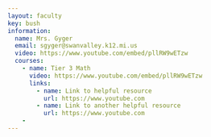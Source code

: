 ```yaml
---
layout: faculty
key: bush
information:
  name: Mrs. Gyger
  email: sgyger@swanvalley.k12.mi.us
  video: https://www.youtube.com/embed/pllRW9wETzw
  courses:
    - name: Tier 3 Math
      video: https://www.youtube.com/embed/pllRW9wETzw
      links:
        - name: Link to helpful resource
          url: https://www.youtube.com
        - name: Link to another helpful resource
          url: https://www.youtube.com
    - 
---
```

